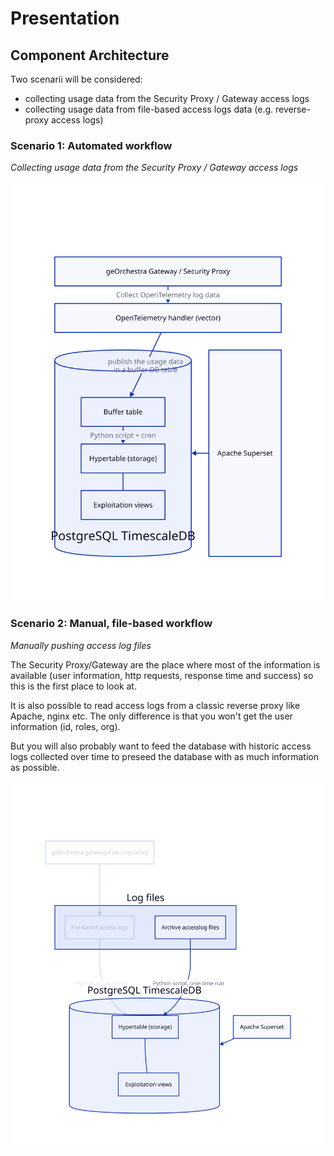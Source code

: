 # Presentation

## Component Architecture

Two scenarii will be considered:

- collecting usage data from the Security Proxy / Gateway access logs
- collecting usage data from file-based access logs data (e.g. reverse-proxy access logs)

### Scenario 1: Automated workflow
_Collecting usage data from the Security Proxy / Gateway access logs_

![workflow](../../d2/workflow_standard.svg)



### Scenario 2: Manual, file-based workflow
_Manually pushing access log files_

The Security Proxy/Gateway are the place where most of the information is available
(user information, http requests, response time and success) so this is the first
place to look at.

It is also possible to read access logs from a classic reverse proxy like Apache,
nginx etc. The only difference is that you won't get the user information (id, roles, org).

But you will also probably want to feed the database with historic access logs collected over time to preseed the database with as much information as possible.

![workflow](../../d2/workflow_manual.svg)

